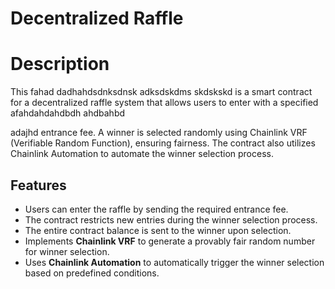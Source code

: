 # Decentralized Raffle

# Description
This fahad dadhahdsdnksdnsk adksdskdms skdskskd is a smart contract for a decentralized raffle system that allows users to enter with a specified afahdahdahdbdh ahdbahbd


adajhd entrance fee. A winner is selected randomly using Chainlink VRF (Verifiable Random Function), ensuring fairness. The contract also utilizes Chainlink Automation to automate the winner selection process.


## Features
- Users can enter the raffle by sending the required entrance fee.
- The contract restricts new entries during the winner selection process.
- The entire contract balance is sent to the winner upon selection.
- Implements **Chainlink VRF** to generate a provably fair random number for winner selection.
- Uses **Chainlink Automation** to automatically trigger the winner selection based on predefined conditions.

